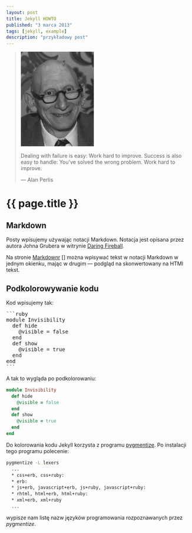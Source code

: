 ```yaml
---
layout: post
title: Jekyll HOWTO
published: "3 marca 2013"
tags: [jekyll, example]
description: "przykładowy post"
---
```


<blockquote>
<img src="/images/alan-perlis.png" alt="[Alan Perlis]" />
<p>
  Dealing with failure is easy: Work hard to improve. Success is also
  easy to handle: You've solved the wrong problem. Work hard to improve.
</p>
<p class="source">— Alan Perlis</p>
</blockquote>

# {{ page.title }}


## Markdown

Posty wpisujemy używając notacji Markdown.
Notacja jest opisana przez autora Johna Grubera
w witrynie [Daring Fireball](http://daringfireball.net/projects/markdown/syntax).

Na stronie [Markdownr] [] można wpisywać tekst w notacji Markdown
w jednym okienku, mając w drugim — podgląd na skonwertowany na
HTMl tekst.

[markdownr]: http://markdownr.com/ "markdown online previewer"

## Podkolorowywanie kodu

Kod wpisujemy tak:

<pre>&#x60;&#x60;&#x60;ruby
module Invisibility
  def hide
    @visible = false
  end
  def show
    @visible = true
  end
end
&#x60;&#x60;&#x60;
</pre>

A tak to wygląda po podkolorowaniu:

```ruby
module Invisibility
  def hide
    @visible = false
  end
  def show
    @visible = true
  end
end
```

Do kolorowania kodu Jekyll korzysta z programu
[pygmentize](http://pygments.org/docs/cmdline/).
Po instalacji tego programu polecenie:

```sh
pygmentize -L lexers
  ...
  * css+erb, css+ruby:
  * erb:
  * js+erb, javascript+erb, js+ruby, javascript+ruby:
  * rhtml, html+erb, html+ruby:
  * xml+erb, xml+ruby
  ...
```
wypisze nam listę nazw języków programowania rozpoznawanych
przez *pygmentize*.
